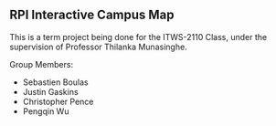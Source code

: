 ## RPI Interactive Campus Map ## 

This is a term project being done for the ITWS-2110 Class, under the supervision of Professor Thilanka Munasinghe.

Group Members:
* Sebastien Boulas
* Justin Gaskins
* Christopher Pence
* Pengqin Wu
